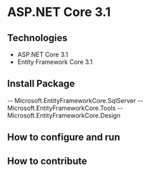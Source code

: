 # ASP.NET Core 3.1
## Technologies
- ASP.NET Core 3.1
- Entity Framework Core 3.1
## Install Package
-- Microsoft.EntityFrameworkCore.SqlServer
-- Microsoft.EntityFrameworkCore.Tools
-- Microsoft.EntityFrameworkCore.Design
## How to configure and run
## How to contribute